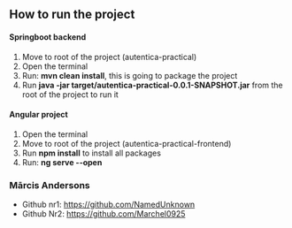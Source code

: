 ## How to run the project
#### Springboot backend
1. Move to root of the project (autentica-practical)
2. Open the terminal
3. Run: **mvn clean install**, this is going to package the project
4. Run **java -jar target/autentica-practical-0.0.1-SNAPSHOT.jar** from the root of the project to run it

#### Angular project
1. Open the terminal
2. Move to root of the project (autentica-practical-frontend)
3. Run **npm install** to install all packages
4. Run: **ng serve --open**

### Mārcis Andersons
- Github nr1: https://github.com/NamedUnknown
- Github Nr2: https://github.com/Marchel0925

